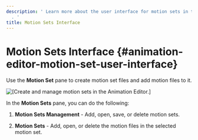 ```yaml
---
description: ' Learn more about the user interface for motion sets in the Animation Editor
  . '
title: Motion Sets Interface
---
```

# Motion Sets Interface {#animation-editor-motion-set-user-interface}

Use the **Motion Set** pane to create motion set files and add motion files to it\.

![\[Create and manage motion sets in the Animation Editor.\]](/images/user-guide/actor-animation/animation-editor-motion-set-user-interface.png)

In the **Motion Sets** pane, you can do the following:

1. **Motion Sets Management** - Add, open, save, or delete motion sets\.

1. **Motion Sets** - Add, open, or delete the motion files in the selected motion set\.